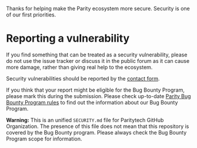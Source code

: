 Thanks for helping make the Parity ecosystem more secure. Security is one of our first priorities.

# Reporting a vulnerability

If you find something that can be treated as a security vulnerability, please do not use the issue tracker or discuss it in the public forum as it can cause more damage, rather than giving real help to the ecosystem.

Security vulnerabilities should be reported by the [contact form](https://security-submission.parity.io/).

If you think that your report might be eligible for the Bug Bounty Program, please mark this during the submission. Please check up-to-date [Parity Bug Bounty Program rules](https://www.parity.io/bug-bounty) to find out the information about our Bug Bounty Program. 

**Warning:** This is an unified `SECURITY.md` file for Paritytech GitHub Organization. The presence of this file does not mean that this repository is covered by the Bug Bounty program. Please always check the Bug Bounty Program scope for information.
